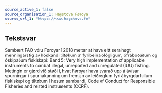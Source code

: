 ```yaml
---
source_active_1: false
source_organisation_1: Hagstova Føroya
source_url_1: "https://www.hagstova.fo"
---
```

## Tekstsvar  
Sambært FAO vóru Føroyar í 2018 mettar at hava eitt sera høgt menningarstig av hóskandi tiltøkum at fyribeina ólógligum, ófráboðaðum og óskipaðum fiskiskapi: Band 5: Very high implementation of applicable instruments to combat illegal, unreported and unregulated (IUU) fishing.  
Metingin er gjørd við støði í, hvat Føroyar hava svarað upp á ávísar spurningar í spurnakanning um fremjan av leiðreglum fyri ábyrgdarfullum fiskiskapi og tiltøkum í hesum sambandi, Code of Conduct for Responsible Fisheries and related instruments (CCRF).
